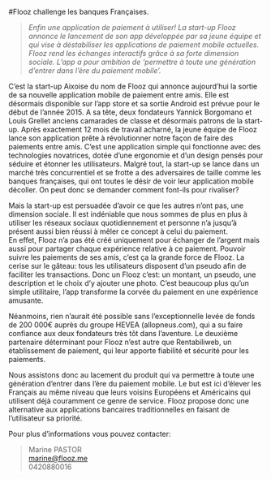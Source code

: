 #Flooz challenge les banques Françaises.
 

> *Enfin une application de paiement à utiliser! La start-up Flooz annonce le lancement de son app développée par sa jeune équipe et qui vise à déstabiliser les applications de paiement mobile actuelles. Flooz rend les échanges interactifs grâce à sa forte dimension sociale.  L’app a pour ambition de ‘permettre à toute une génération d’entrer dans l’ère du paiement mobile’.*  

C’est la start-up Aixoise du nom de Flooz qui annonce aujourd’hui la sortie de sa nouvelle application mobile de paiement entre amis. Elle est désormais disponible sur l’app store et sa sortie Android est prévue pour le début de l’année 2015. A sa tête, deux fondateurs Yannick Borgomano et Louis Grellet anciens camarades de classe et désormais patrons de la start-up. 
Après exactement 12 mois de travail acharné, la jeune équipe de Flooz lance son application prête à révolutionner notre façon de faire des paiements entre amis. 
C’est une application simple qui fonctionne avec des technologies novatrices, dotée d’une ergonomie et d’un design pensés pour séduire et étonner les utilisateurs. 
Malgré tout, la start-up se lance dans un marché très concurrentiel et se frotte a des adversaires de taille comme les banques françaises, qui ont toutes le désir de voir leur application mobile décoller. On peut donc se demander comment font-ils pour rivaliser?   

Mais la start-up est persuadée d’avoir ce que les autres n’ont pas, une dimension sociale. Il est indéniable que nous sommes de plus en plus à utiliser les réseaux sociaux quotidiennement et personne n’a jusqu’à présent aussi bien réussi à mêler ce concept à celui du paiement.   
En effet, Flooz n’a pas été créé uniquement pour échanger de l’argent mais aussi pour partager chaque expérience relative à ce paiement. Pouvoir suivre les paiements de ses amis, c’est ça la grande force de Flooz.
La cerise sur le gâteau: tous les utilisateurs disposent d’un pseudo afin de faciliter les transactions. Donc un Flooz c’est: un montant, un pseudo, une description et le choix d’y ajouter une photo. C’est beaucoup plus qu’un simple utilitaire, l’app transforme la corvée du paiement en une expérience amusante.  

Néanmoins, rien n’aurait été possible sans l’exceptionnelle levée de fonds de 200 000€ auprès du groupe HEVEA (allopneus.com), qui a su faire confiance aux deux fondateurs très tôt dans l’aventure. Le deuxième partenaire déterminant pour Flooz n’est autre que Rentabiliweb, un établissement de paiement, qui leur apporte fiabilité et sécurité pour les paiements.  

Nous assistons donc au lacement du produit qui va permettre à toute une génération d’entrer dans l’ère du paiement mobile. Le but est ici d’élever les Français au même niveau que leurs voisins Européens et Américains qui utilisent déjà couramment ce genre de service. Flooz propose donc une alternative aux applications bancaires traditionnelles en faisant de l’utilisateur sa priorité.   

Pour plus d’informations vous pouvez contacter:  

> Marine PASTOR  
> marine@flooz.me   
> 0420880016
